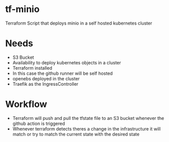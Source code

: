 # tf-minio
Terraform Script that deploys minio in a self hosted kubernetes cluster

# Needs
- S3 Bucket
- Availability to deploy kubernetes objects in a cluster
- Terraform installed
- In this case the github runner will be self hosted
- openebs deployed in the cluster
- Traefik as the IngressController

# Workflow
- Terraform will push and pull the tfstate file to an S3 bucket whenever the github action is triggered
- Whenever terraform detects theres a change in the infrastructure it will match or try to match the current state with the desired state

